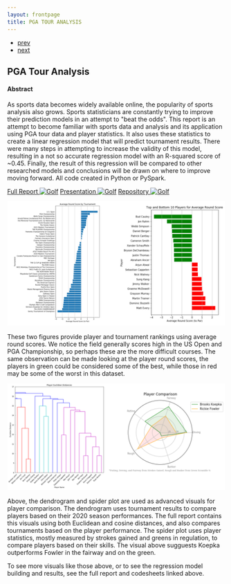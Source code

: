 ```yaml
---
layout: frontpage
title: PGA TOUR ANALYSIS
---
```


<div class="navbar">
  <div class="navbar-inner">
      <ul class="nav">
          <li><a href="CryptoTimeSeries.html">prev</a></li>
          <li><a href="baseops.html">next</a></li>
      </ul>
  </div>
</div>

## <a name="PGA Report Abstract"></a>PGA Tour Analysis

#### Abstract

As sports data becomes widely available online, the popularity of sports analysis also grows. Sports statisticians are constantly trying to improve their prediction models in an attempt to "beat the odds". This report is an attempt to become familiar with sports data and analysis and its application using PGA tour data and player statistics. It also uses these statistics to create a linear regression model that will predict tournament results. There were many steps in attempting to increase the validity of this model, resulting in a not so accurate regression model with an R-squared score of ~0.45. Finally, the result of this regression will be compared to other researched models and conclusions will be drawn on where to improve moving forward. All code created in Python or PySpark.

[Full Report ![Golf](/pages/icons16/pdf-icon.png)](/assets/PGAFiles/PGA_Analysis_Report.pdf)
[Presentation ![Golf](/pages/icons16/ppt-icon.png)](/assets/PGAFiles/PGA_TOUR_Pres.pdf)
[Repository ![Golf](/pages/icons16/data-icon.png)](https://github.com/kylearbide/PGA_Tour_Analysis)

![GolfDataVisuals](../../assets/PGAFiles/AverageRoundsVis.png)

These two figures provide player and tournament rankings using average round scores. We notice the field generally scores high in the US Open and PGA Championship, so perhaps these are the more difficult courses. The same observation can be made looking at the player round scores, the players in green could be considered some of the best, while those in red may be some of the worst in this dataset.

![PlayerCompVisuals](../../assets/PGAFiles/PlayerComp.png)

Above, the dendrogram and spider plot are used as advanced visuals for player comparison. The dendrogram uses tournament results to compare players based on their 2020 season performances. The full report contains this visuals using both Euclidean and cosine distances, and also compares tournaments based on the player performance. The spider plot uses player statistics, mostly measured by strokes gained and greens in regulation, to compare players based on their skills. The visual above sugguests Koepka outperforms Fowler in the fairway and on the green. 

To see more visuals like those above, or to see the regression model building and results, see the full report and codesheets linked above.
